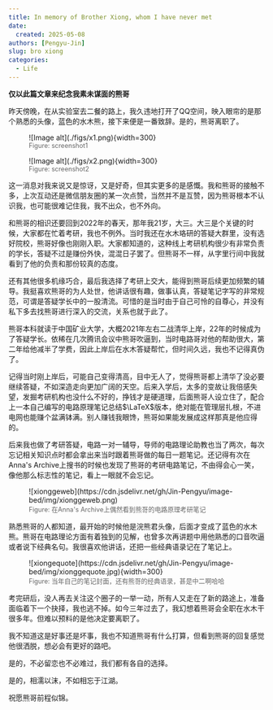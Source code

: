 ```yaml
---
title: In memory of Brother Xiong, whom I have never met
date: 
  created: 2025-05-08
authors: [Pengyu-Jin]
slug: bro xiong
categories:
  - Life
---
```


**仅以此篇文章来纪念我素未谋面的熊哥**

<!-- more -->

昨天傍晚，在从实验室去二餐的路上，我久违地打开了QQ空间，映入眼帘的是那个熟悉的头像，蓝色的水木熊，接下来便是一番致辞。是的，熊哥离职了。

<div class="grid" markdown>
<figure markdown>
  ![Image alt](./figs/x1.png){width=300}
  <figcaption style="font-size: 0.9em; color: #666;">Figure: screenshot1</figcaption>
</figure>

<figure markdown>
  ![Image alt](./figs/x2.png){width=300}
  <figcaption style="font-size: 0.9em; color: #666;">Figure: screenshot2</figcaption>
</figure>
</div>


这一消息对我来说又是惊讶，又是好奇，但其实更多的是感慨。我和熊哥的接触不多，上次互动还是微信朋友圈的某一次点赞，当然并不是互赞，因为熊哥根本不认识我，也可能很难记住我，我不出众，也不外向。

和熊哥的相识还要回到2022年的春天，那年我21岁，大三。大三是个关键的时候，大家都在忙着考研，我也不例外。当时我还在水木珞研的答疑大群里，没有选好院校，熊哥好像也刚刚入职。大家都知道的，这种线上考研机构很少有非常负责的学长，答疑不过是赚份外快，混混日子罢了。但熊哥不一样，从字里行间中我就看到了他的负责和那份较真的态度。

还有其他很多机缘巧合，最后我选择了考研上交大，能得到熊哥后续更加频繁的辅导。我挺喜欢熊哥的为人处世，他讲话很有趣，做事认真，答疑笔记字写的非常规范，可谓是答疑学长中的一股清流。可惜的是当时由于自己可怜的自尊心，并没有私下多去找熊哥进行深入的交流，关系也就于此了。

熊哥本科就读于中国矿业大学，大概2021年左右二战清华上岸，22年的时候成为了答疑学长。依稀在几次腾讯会议中熊哥吹逼到，当时电路哥对他的帮助很大，第二年给他减半了学费，因此上岸后在水木答疑帮忙，但时间久远，我也不记得真伪了。

记得当时刚上岸后，可能自己变得清高，目中无人了，觉得熊哥都上清华了没必要继续答疑，不如深造走向更加广阔的天空。后来入学后，太多的变故让我倍感失望，发掘考研机构也没什么不好的，挣钱才是硬道理，后面熊哥人设立住了，配合上一本自己编写的电路原理笔记总结$\LaTeX$版本，绝对能在管理层扎根，不进电网也能赚个盆满钵满。别人赚钱我眼馋，熊哥如果能发展成这样那真是他应得的。

后来我也做了考研答疑，电路一对一辅导，导师的电路理论助教也当了两次，每次忘记相关知识点时都会拿出来当时跟着熊哥做的每日一题笔记。还记得有次在Anna's Archive上搜书的时候也发现了熊哥的考研电路笔记，不由得会心一笑，像他那么标志性的笔记，看上一眼就不会忘记。
<figure markdown>
  ![xionggeweb](https://cdn.jsdelivr.net/gh/Jin-Pengyu/image-bed/img/xionggeweb.png)
  <figcaption style="font-size: 0.9em; color: #666;">Figure: 在Anna's Archive上偶然看到熊哥的电路原理考研笔记</figcaption>
</figure>

熟悉熊哥的人都知道，最开始的时候他是浣熊君头像，后面才变成了蓝色的水木熊。熊哥在电路理论方面有着独到的见解，也曾多次再讲题中用他熟悉的口音吹逼或者说下经典名句。我很喜欢他讲话，还把一些经典语录记在了笔记上。

<figure markdown>
  ![xiongequote](https://cdn.jsdelivr.net/gh/Jin-Pengyu/image-bed/img/xionggequote.jpg){width=300}
  <figcaption style="font-size: 0.9em; color: #666;">Figure: 当年自己的笔记封面，还有熊哥的经典语录，甚是中二啊哈哈</figcaption>
</figure>

考完研后，没人再去关注这个圈子的一举一动，所有人又走在了新的路途上，准备面临着下一个抉择，我也逃不掉。如今三年过去了，我幻想着熊哥会全职在水木干很多年。但难以预料的是他决定要离职了。

我不知道这是好事还是坏事，我也不知道熊哥有什么打算，但看到熊哥的回复感觉他很洒脱，想必会有更好的路吧。

是的，不必留恋也不必难过，我们都有各自的选择。

是的，相濡以沫，不如相忘于江湖。

祝愿熊哥前程似锦。




